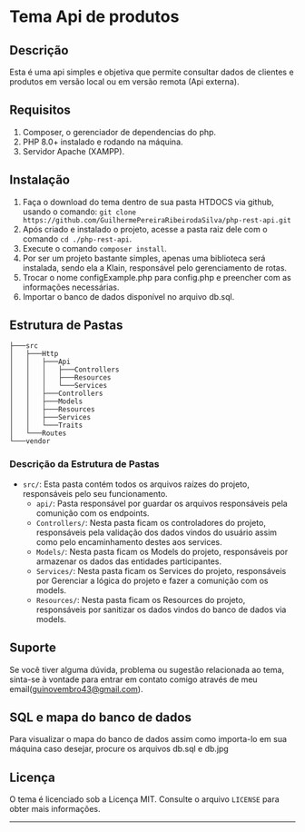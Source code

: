 # Tema Api de produtos

## Descrição

Esta é uma api simples e objetiva que permite consultar dados de clientes e produtos em versão local ou em versão remota (Api externa).

## Requisitos

1. Composer, o gerenciador de dependencias do php.
3. PHP 8.0+ instalado e rodando na máquina.
4. Servidor Apache (XAMPP).

## Instalação

1. Faça o download do tema dentro de sua pasta HTDOCS via github, usando o comando:
`git clone https://github.com/GuilhermePereiraRibeirodaSilva/php-rest-api.git`
2. Após criado e instalado o projeto, acesse a pasta raiz dele com o comando `cd ./php-rest-api`.
3. Execute o comando `composer install`.
4. Por ser um projeto bastante simples, apenas uma biblioteca será instalada, sendo ela a Klain, responsável pelo gerenciamento de rotas.
5. Trocar o nome configExample.php para config.php e preencher com as informações necessárias.
6. Importar o banco de dados disponível no arquivo db.sql.

## Estrutura de Pastas

```
├───src
│   ├───Http
│   │   ├───Api
│   │   │   ├───Controllers
│   │   │   ├───Resources
│   │   │   └───Services
│   │   ├───Controllers
│   │   ├───Models
│   │   ├───Resources
│   │   ├───Services
│   │   └───Traits
│   └───Routes
└───vendor
```

### Descrição da Estrutura de Pastas

- `src/`: Esta pasta contém todos os arquivos raízes do projeto, responsáveis pelo seu funcionamento.
    - `api/`: Pasta responsável por guardar os arquivos responsáveis pela comunição com os endpoints.
    - `Controllers/`: Nesta pasta ficam os controladores do projeto, responsáveis pela validação dos dados vindos do usuário assim como pelo encaminhamento destes aos services.
    - `Models/`: Nesta pasta ficam os Models do projeto, responsáveis por armazenar os dados das entidades participantes.
    - `Services/`: Nesta pasta ficam os Services do projeto, responsáveis por Gerenciar a lógica do projeto e fazer a comunição com os models.
    - `Resources/`: Nesta pasta ficam os Resources do projeto, responsáveis por sanitizar os dados vindos do banco de dados via models.

## Suporte

Se você tiver alguma dúvida, problema ou sugestão relacionada ao tema, sinta-se à vontade para entrar em contato comigo através de meu email(guinovembro43@gmail.com).

## SQL e mapa do banco de dados

Para visualizar o mapa do banco de dados assim como importa-lo em sua máquina caso desejar, procure os arquivos db.sql e db.jpg

## Licença

O tema é licenciado sob a Licença MIT. Consulte o arquivo `LICENSE` para obter mais informações.

---